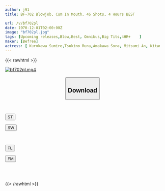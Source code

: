 ```yaml
---
author: j91
title: BF-702 Blowjob, Cum In Mouth, 46 Shots, 4 Hours BEST

url: /v/bf702pl
date: 1970-12-01T02:00:00Z
image: "bf702pl.jpg"
tags: [Upcoming releases,Blow,Best, Omnibus,Big Tits,4HR+	 ]
maker: [Befree]
actress: [ Kurokawa Sumire,Tsukino Runa,Amakawa Sora, Mitsumi An, Kitano Mina, Asakura Kokona, Momonaga Sarina,Ohana Non, Morishita Kotono, Nakajou Rino ]
---
```



{{< rawhtml >}}

<div class="video" data-videoid="pending_link.html">
    <a href="javascript:;">
        <img src="/v/bf702pl/bf702pl.jpg" width="WIDTH" height="HEIGHT" alt="bf702pl.mp4" loading="lazy">
    </a>
</div>

<script type="text/javascript" src="https://j91.asia/asset/on-demand-pend.js"></script>

<br>
  <link rel="stylesheet" href="https://j91.asia/asset/bs5.css">
  
  <center>
  <button class="btn btn-primary" type="button" data-bs-toggle="collapse" data-bs-target=".multi-collapse" aria-expanded="false" aria-controls="multiCollapseExample1 multiCollapseExample2"><h2>Download</h2></button></center>
</p>
<div class="row">
  <div class="col">
    <div class="collapse multi-collapse" id="multiCollapseExample1">
      <div class="card card-body">
	      	      <br>
<div class="buttons">  
<p><a href="https://j91.asia/pending_link.html" target="_blank"><button class="btn-hover color-3"><i class="fa fa-download"></i> ST</button></a></p>
<p><a href="https://j91.asia/pending_link.html" target="_blank"><button class="btn-hover color-2"><i class="fa fa-download"></i> SW</button></a></p></div>
    </div>
  </div>
</div>
  <div class="col">
    <div class="collapse multi-collapse" id="multiCollapseExample2">
      <div class="card card-body">
	      <br>
<div class="buttons">
<p><a href="https://j91.asia/pending_link.html" target="_blank"><button class="btn-hover color-9"><i class="fa fa-download"></i> FL</button></a></p>
<p><a href="https://j91.asia/pending_link.html" target="_blank"><button class="btn-hover color-8"><i class="fa fa-download"></i> FM</button></a></p></div>
<br><br>
      </div>
    </div>
  </div>
</div>

{{< /rawhtml >}}